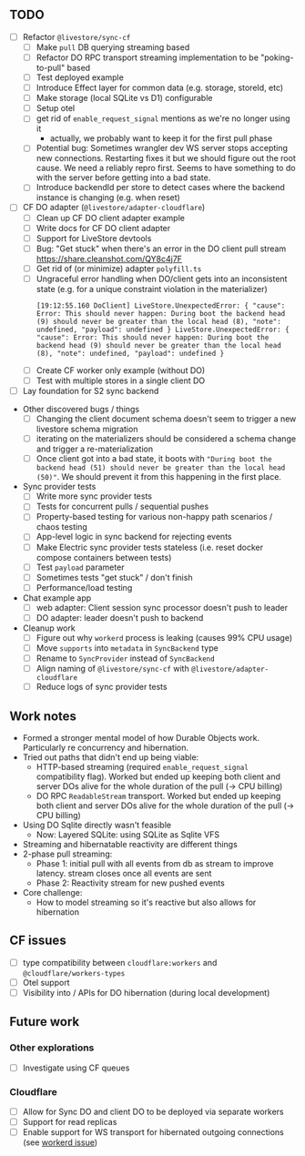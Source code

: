 ## TODO

- [ ] Refactor `@livestore/sync-cf`
  - [ ] Make `pull` DB querying streaming based
  - [ ] Refactor DO RPC transport streaming implementation to be "poking-to-pull" based
  - [ ] Test deployed example
  - [ ] Introduce Effect layer for common data (e.g. storage, storeId, etc)
  - [ ] Make storage (local SQLite vs D1) configurable
  - [ ] Setup otel
  - [ ] get rid of `enable_request_signal` mentions as we're no longer using it
    - actually, we probably want to keep it for the first pull phase
  - [ ] Potential bug: Sometimes wrangler dev WS server stops accepting new connections. Restarting fixes it but we should figure out the root cause. We need a reliably repro first. Seems to have something to do with the server before getting into a bad state.
  - [ ] Introduce backendId per store to detect cases where the backend instance is changing (e.g. when reset)
- [ ] CF DO adapter (`@livestore/adapter-cloudflare`)
  - [ ] Clean up CF DO client adapter example
  - [ ] Write docs for CF DO client adapter
  - [ ] Support for LiveStore devtools
  - [ ] Bug: "Get stuck" when there's an error in the DO client pull stream https://share.cleanshot.com/QY8c4j7F
  - [ ] Get rid of (or minimize) adapter `polyfill.ts`
  - [ ] Ungraceful error handling when DO/client gets into an inconsistent state (e.g. for a unique constraint violation in the materializer)
      ```
      [19:12:55.160 DoClient] LiveStore.UnexpectedError: { "cause": Error: This should never happen: During boot the backend head (9) should never be greater than the local head (8), "note": undefined, "payload": undefined } LiveStore.UnexpectedError: { "cause": Error: This should never happen: During boot the backend head (9) should never be greater than the local head (8), "note": undefined, "payload": undefined }
      ```
  - [ ] Create CF worker only example (without DO)
  - [ ] Test with multiple stores in a single client DO
- [ ] Lay foundation for S2 sync backend
- Other discovered bugs / things
  - [ ] Changing the client document schema doesn't seem to trigger a new livestore schema migration
  - [ ] iterating on the materializers should be considered a schema change and trigger a re-materialization
  - [ ] Once client got into a bad state, it boots with `"During boot the backend head (51) should never be greater than the local head (50)"`. We should prevent it from this happening in the first place.
- Sync provider tests
  - [ ] Write more sync provider tests
  - [ ] Tests for concurrent pulls / sequential pushes
  - [ ] Property-based testing for various non-happy path scenarios / chaos testing
  - [ ] App-level logic in sync backend for rejecting events
  - [ ] Make Electric sync provider tests stateless (i.e. reset docker compose containers between tests)
  - [ ] Test `payload` parameter
  - [ ] Sometimes tests "get stuck" / don't finish
  - [ ] Performance/load testing
- Chat example app
  - [ ] web adapter: Client session sync processor doesn't push to leader
  - [ ] DO adapter: leader doesn't push to backend
- Cleanup work
  - [ ] Figure out why `workerd` process is leaking (causes 99% CPU usage)
  - [ ] Move `supports` into `metadata` in `SyncBackend` type
  - [ ] Rename to `SyncProvider` instead of `SyncBackend`
  - [ ] Align naming of `@livestore/sync-cf` with `@livestore/adapter-cloudflare`
  - [ ] Reduce logs of sync provider tests

## Work notes

- Formed a stronger mental model of how Durable Objects work. Particularly re concurrency and hibernation.
- Tried out paths that didn't end up being viable:
  - HTTP-based streaming (required `enable_request_signal` compatibility flag). Worked but ended up keeping both client and server DOs alive for the whole duration of the pull (-> CPU billing)
  - DO RPC `ReadableStream` transport. Worked but ended up keeping both client and server DOs alive for the whole duration of the pull (-> CPU billing)
- Using DO Sqlite directly wasn't feasible
  - Now: Layered SQLite: using SQLite as Sqlite VFS
- Streaming and hibernatable reactivity are different things
- 2-phase pull streaming:
  - Phase 1: initial pull with all events from db as stream to improve latency. stream closes once all events are sent
  - Phase 2: Reactivity stream for new pushed events
- Core challenge:
  - How to model streaming so it's reactive but also allows for hibernation

## CF issues

- [ ] type compatibility between `cloudflare:workers` and `@cloudflare/workers-types`
- [ ] Otel support
- [ ] Visibility into / APIs for DO hibernation (during local development)

## Future work

### Other explorations

- [ ] Investigate using CF queues

### Cloudflare

- [ ] Allow for Sync DO and client DO to be deployed via separate workers
- [ ] Support for read replicas
- [ ] Enable support for WS transport for hibernated outgoing connections (see [workerd issue](https://github.com/cloudflare/workerd/issues/4864))
